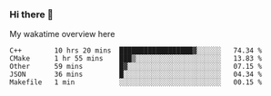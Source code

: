 ### Hi there 👋

<!--
**Jassy930/Jassy930** is a ✨ _special_ ✨ repository because its `README.md` (this file) appears on your GitHub profile.

Here are some ideas to get you started:

- 🔭 I’m currently working on ...
- 🌱 I’m currently learning ...
- 👯 I’m looking to collaborate on ...
- 🤔 I’m looking for help with ...
- 💬 Ask me about ...
- 📫 How to reach me: ...
- 😄 Pronouns: ...
- ⚡ Fun fact: ...
-->

My wakatime overview here
<!--START_SECTION:waka-->
```text
C++        10 hrs 20 mins  ██████████████████▓░░░░░░   74.34 % 
CMake      1 hr 55 mins    ███▒░░░░░░░░░░░░░░░░░░░░░   13.83 % 
Other      59 mins         █▓░░░░░░░░░░░░░░░░░░░░░░░   07.15 % 
JSON       36 mins         █░░░░░░░░░░░░░░░░░░░░░░░░   04.34 % 
Makefile   1 min           ░░░░░░░░░░░░░░░░░░░░░░░░░   00.15 % 
```
<!--END_SECTION:waka-->
